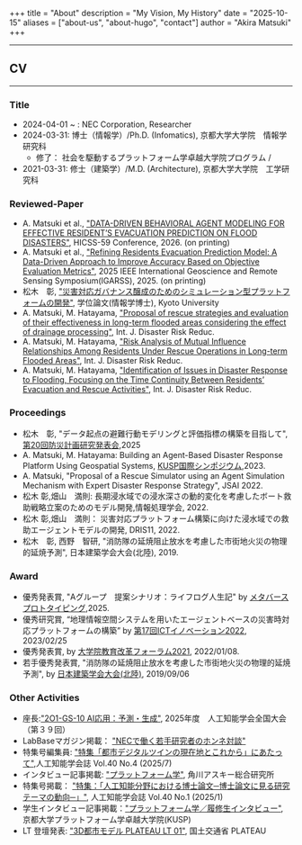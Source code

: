 +++
title = "About"
description = "My Vision, My History"
date = "2025-10-15"
aliases = ["about-us", "about-hugo", "contact"]
author = "Akira Matsuki"
+++

---
## CV
---
### Title
- 2024-04-01 ~ : NEC Corporation, Researcher
- 2024-03-31: 博士（情報学）/Ph.D. (Infomatics), 京都大学大学院　情報学研究科
    - 修了： 社会を駆動するプラットフォーム学卓越大学院プログラム / 
- 2021-03-31: 修士（建築学）/M.D. (Architecture), 京都大学大学院　工学研究科

### Reviewed-Paper
- A. Matsuki et al., ["DATA-DRIVEN BEHAVIORAL AGENT MODELING FOR EFFECTIVE RESIDENT’S EVACUATION PREDICTION ON FLOOD DISASTERS"](), HICSS-59 Conference, 2026. (on printing)
- A. Matsuki et al., ["Refining Residents Evacuation Prediction Model: A Data-Driven Approach to Improve Accuracy Based on Objective Evaluation Metrics"](), 2025 IEEE International Geoscience and Remote Sensing Symposium(IGARSS), 2025. (on printing)
- 松木　彰, ["災害対応ガバナンス醸成のためのシミュレーション型プラットフォームの開発"](https://doi.org/10.14989/doctor.k25431), 学位論文(情報学博士), Kyoto University
- A. Matsuki, M. Hatayama, ["Proposal of rescue strategies and evaluation of their effectiveness in long-term flooded areas considering the effect of drainage processing"](https://doi.org/10.1016/j.ijdrr.2024.104358), Int. J. Disaster Risk Reduc. 
- A. Matsuki, M. Hatayama, ["Risk Analysis of Mutual Influence Relationships Among Residents Under Rescue Operations in Long-term Flooded Areas"](https://doi.org/10.1016/j.ijdrr.2023.104216), Int. J. Disaster Risk Reduc. 
- A. Matsuki, M. Hatayama, ["Identification of Issues in Disaster Response to Flooding, Focusing on the Time Continuity Between Residents’ Evacuation and Rescue Activities"](https://doi.org/10.1016/j.ijdrr.2023.103841), Int. J. Disaster Risk Reduc.


### Proceedings
- 松木　彰, "データ起点の避難行動モデリングと評価指標の構築を目指して", [第20回防災計画研究発表会](https://sites.google.com/dpri.kyoto-u.ac.jp/dmp2025/),2025
- A. Matsuki, M. Hatayama: Building an Agent-Based Disaster Response Platform Using Geospatial Systems, [KUSP国際シンポジウム](https://www.platforms.ceppings.kyoto-u.ac.jp/archive/archive-1765/),2023.
- A. Matsuki, "Proposal of a Rescue Simulator using an Agent Simulation Mechanism with Expert Disaster Response Strategy", JSAI 2022.
- 松木 彰,畑山　満則: 長期浸水域での浸水深さの動的変化を考慮したボート救助戦略立案のためのモデル開発,情報処理学会, 2022.
- 松木 彰,畑山　満則： 災害対応プラットフォーム構築に向けた浸水域での救助エージェントモデルの開発, DRIS11, 2022.
- 松木　彰, 西野　智研, "消防隊の延焼阻止放水を考慮した市街地火災の物理的延焼予測", 日本建築学会大会(北陸), 2019.

### Award
- 優秀発表賞, "Aグループ　提案シナリオ：ライフログ人生記" by [メタバースプロトタイピング](https://vr.u-tokyo.ac.jp/metaverse-lounge/report/),2025.
- 優秀研究賞, “地理情報空間システムを用いたエージェントベースの災害時対応プラットフォームの構築” by [第17回ICTイノベーション2022](https://ict-nw.i.kyoto-u.ac.jp/ict-innovation/17th/award/), 2023/02/25
- 優秀発表賞, by [大学院教育改革フォーラム2021](https://itgp.osaka-u.ac.jp/forum2021/news/2022/0124175633635/), 2022/01/08.
- 若手優秀発表賞, "消防隊の延焼阻止放水を考慮した市街地火災の物理的延焼予測", by [日本建築学会大会(北陸)](https://taikai.aij.or.jp/2019/index.html), 2019/09/06

### Other Activities
- 座長:["2O1-GS-10 AI応用：予測・生成"](https://confit.atlas.jp/guide/event/jsai2025/session/2O01-05/tables?LPouJitHqw), 2025年度　人工知能学会全国大会（第３９回）
- LabBaseマガジン掲載： ["NECで働く若手研究者のホンネ対談"](https://compass.labbase.jp/articles/1037)
- 特集号編集員: ["特集「都市デジタルツインの現在地とこれから」にあたって"](https://www.ai-gakkai.or.jp/published_books/journals_of_jsai/vol40_no4/),人工知能学会誌 Vol.40 No.4 (2025/7)
- インタビュー記事掲載: ["プラットフォーム学"](https://www.amazon.co.jp/プラットフォーム学-単行本-原田-博司-ebook/dp/B0D7B9K5SC/), 角川アスキー総合研究所
- 特集号掲載： ["特集：「人工知能分野における博士論文─博士論文に見る研究テーマの動向─」"](https://www.jstage.jst.go.jp/article/jjsai/40/1/40_1058/_article/-char/ja/), 人工知能学会誌 Vol.40 No.1 (2025/1)
- 学生インタビュー記事掲載：["プラットフォーム学／履修生インタビュー"](https://www.platforms.ceppings.kyoto-u.ac.jp/activity/), 京都大学プラットフォーム学卓越大学院(KUSP)
- LT 登壇発表: ["3D都市モデル PLATEAU LT 01"](https://www.mlit.go.jp/plateau/journal/j015/), 国土交通省 PLATEAU